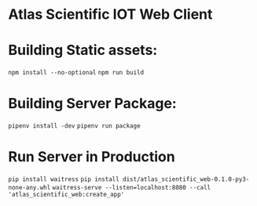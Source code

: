 # Atlas Scientific IOT Web Client 

# Building Static assets:
`npm install --no-optional`
`npm run build`

# Building Server Package:
`pipenv install -dev`
`pipenv run package`


# Run Server in Production 

`pip install waitress`
`pip install dist/atlas_scientific_web-0.1.0-py3-none-any.whl`
`waitress-serve --listen=localhost:8080 --call 'atlas_scientific_web:create_app'`